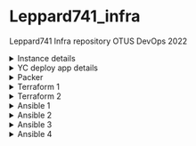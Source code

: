 # Leppard741_infra
Leppard741 Infra repository OTUS DevOps 2022

<details><summary>Instance details</summary> 
bastion_IP = 51.250.88.101
someinternalhost_IP = 10.128.0.4
</details>

<details><summary>YC deploy app details</summary> 
testapp_IP = 51.250.87.119
testapp_port = 9292
</details>

<details><summary>Packer</summary>

   ### 1) Параметризируйте созданный вами шаблон.

1.1) Необходимо создать файл **variables.json** и задать значения переменным в качестве примера показан и закоммичен **variables.json.examples**:

    { 
    "folder_id": "iddqd",
    "source_image_family": "iddt",
    "key_file": "./idkfa.json",
    "ssh_user": "doomslayer"
    }

1.2) После этого вносим изменения в **ubuntu16.json**

    {
        "variables": {
            "service_account_key_file": "",
            "folder_id": "",
            "source_image_family": "",
            "ssh_username": ""
        },
        "builders": [
            {
                "type": "yandex",
                "service_account_key_file": "{{user `service_account_key_file`}}",
                "folder_id": "{{user `folder_id`}}",
                "source_image_family": "{{user `source_image_family`}}",
                "image_name": "reddit-base-{{timestamp}}",
                "image_family": "reddit-base",
                "ssh_username": "{{user `ssh_username`}}",
                "use_ipv4_nat": "true",
                "platform_id": "standard-v1"
            }
        ],
        "provisioners": [
            {
                "type": "shell",
                "script": "/scripts/install_ruby.sh",
                "execute_command": "sudo {{.Path}}"
            },
            {
                "type": "shell",
                "script": "/scripts/install_mongodb.sh",
                "execute_command": "sudo {{.Path}}"
            }
        ]
    }


1.3) Далее для сборки образа запускаем packer build -var-file=variables.json ubuntu16.json после чего будет создан образ и присвоен id.

### 2) Построение bake-образа

2.1) Была добавлена переменная в **variables** в части **image_family** и описаны провиженеры с добавлением юнита и установкой reddit с его зависимостями

    {
        "variables": {
            "service_account_key_file": "",
            "folder_id": "",
            "source_image_family": "",
            "ssh_username": "",
            "image_family": ""
        },
        "builders": [
            {
                "type": "yandex",
                "service_account_key_file": "{{user `service_account_key_file`}}",
                "folder_id": "{{user `folder_id`}}",
                "source_image_family": "{{user `source_image_family`}}",
                "image_name": "reddit-full-{{timestamp}}",
                "image_family": "{{user `image_family`}}",
                "ssh_username": "{{user `ssh_username`}}",
                "use_ipv4_nat": "true",
                "platform_id": "standard-v1"
            }
        ],
        "provisioners": [
     {
                "type": "file",
                "source": "/home/Leppard741_infra/packer/Files/reddit.service",
                "destination": "/tmp/reddit.service"
            },
            {
                "type": "shell",
                "script": "/home/Leppard741_infra/packer/Files/startup_script.sh",
                "execute_command": "sudo {{.Path}}"
            }
        ]
    }

2.2) Содержимое юнита systemd


    [Unit]
    Description="Reddit"
    After=network.target
    
    [Service]
    Type=simple
    WorkingDirectory=/app/reddit
    ExecStart=/usr/local/bin/puma
    
    [Install]
    WantedBy=multi-user.target

2.3) После выполенения процедуры сборки образа - получаем образ с предустановленым и готовым к работе reddit

### 3) Автоматизация создания ВМ

3.1) После сборки образа с предустановленным и готовым к работе reddit получает id этого образа и собираем скрипт для сборки инстанса через YC `yc-reddit-bake.sh`:

    #!/bin/sh
    yc compute instance create  
    --name reddit-app-bake  
    --hostname reddit-app-bake  
    --memory=4  
    --create-boot-disk image-id=fd8qpdnpksdublj72a9g,size=10GB  
    --network-interface subnet-name=net-1-ru-central1-b,nat-ip-version=ipv4  
    --metadata serial-port-enable=1  
    --ssh-key ~/.ssh/appuser.pub  
    --zone ru-central1-b

На выходе получаем инстанс с работающим приложением reddit
</details>

<details><summary>Terraform 1</summary>

### 1) Самостоятельные задания
#### 1.1) Определите input переменную для приватного ключа, использующегося в определении подключения для провижинеров (connection)
Переменная была добавлена в terraform.tfvars и добавлено описание в variables.tf, секция **connection** для провижинеров теперь выглядит так:

      connection {
        type        = "ssh"
        host        = self.network_interface.0.nat_ip_address
        user        = "ubuntu"
        agent       = false
        private_key = file(var.private_key_path)
      }
#### 1.2) Определите input переменную для задания зоны в ресурсе  "yandex_compute_instance" "app". У нее  должно  быть значение  по умолчанию
Переменная была добавлена в terraform.tfvars и добавлено описание в variables.tf, секция **resourse** теперь выглядит так:

    resource "yandex_compute_instance" "app" {
      name  = "reddit-app-${count.index}"
      count = var.app_servers_count
      zone = var.zone
#### 1.3) Так как в репозиторий не попадет ваш terraform.tfvars, тонужно сделать рядом файл  terraform.tfvars.example, в котором будут указаны переменные для образца
Содержимое **terraform.tfvars.example** :

    cloud_id                 = "ClOuDiD123456789"
    folder_id                = "FoLdErId123456789"
    zone                     = "ru-central1-a"
    image_id                 = "ImAgEiD123456789"
    public_key_path          = "~/.ssh/ubuntu.pub"
    subnet_id                = "SuBnEtId123456789"
    service_account_key_file = "/home/terraform.json"
    private_key_path         = "~/.ssh/ubuntu"
### Задание с ** №1
Создайте файл  lb.tf  и опишите в нем в коде terraform создание  HTTP балансировщика, направляющего трафик на наше  развернутое приложение на инстансе  reddit-app. Проверьте доступность приложения по адресу балансировщика. Добавьте в output переменные адрес балансировщика
Содержимое **lb.tf**:

    resource "yandex_lb_network_load_balancer" "lb" {
      name ="my-loadbalancer"
    
      listener {
        name        = "my-listener"
        port        = 80
        target_port = 9292
        protocol    = "tcp"
        external_address_spec {
          ip_version = "ipv4"
        }
      }
    
      attached_target_group {
        target_group_id = yandex_lb_target_group.lb_tg.id
        healthcheck {
          name = "http"
          http_options {
            port = 9292
          }
        }
      }
    }
    
    resource "yandex_lb_target_group" "lb_tg" {
      name = "reddit-app-targetgroup"
    
      target {
        address   = yandex_compute_instance.app.network_interface.0.ip_address
        subnet_id = var.subnet_id
      }
Выходные переменные в **output.tf**:

    output "external_ip_address_app" {
      value = yandex_compute_instance.app.network_interface.0.nat_ip_address
    }
    output "external_ip_address_lb" {
      value = yandex_lb_network_load_balancer.lb.listener.*.external_address_spec[0].*.address
    }

### Задание с ** №2
Добавьте в код еще один terraform ресурс для нового инстанса приложения, например  reddit-app2, добавьте его в балансировщик и проверьте, что при остановке на одном из инстансов приложения (например  systemctl stop puma),  приложение продолжает быть доступным по адресу балансировщика; Добавьте в output переменные адрес второго инстанса; Какие проблемы вы видите в такой конфигурации приложения?
Сперва добавляем дополнительный ресурс в **main.tf**:

    terrraform {
      required_providers {
        yandex = {
          source = "yandex-cloud/yandex"
        }
      }
      required_version = ">= 0.13"
    }
    
    // Configure the Yandex.Cloud provider
    
    provider "yandex" {
      service_account_key_file = var.service_account_key_file
      cloud_id                 = var.cloud_id
      folder_id                = var.folder_id
      zone                     = var.zone
    }
    
    // Create a new instance
    
    resource "yandex_compute_instance" "app" {
      name = "reddit-app"
    
      resources {
        cores  = 2
        memory = 2
      }
    
      boot_disk {
        initialize_params {
          image_id = var.image_id
        }
      }
    
      network_interface {
        subnet_id = var.subnet_id
        nat       = true
      }
    
      metadata = {
        ssh-keys = "ubuntu:${file(var.public_key_path)}"
      }
    
      connection {
        type        = "ssh"
        host        = yandex_compute_instance.app.network_interface.0.nat_ip_address
        user        = "ubuntu"
        agent       = false
        private_key = file(var.private_key_path)
      }
    
      provisioner "file" {
        source      = "/home/Leppard741_infra/terraform/files/puma.service"
        destination = "/tmp/puma.service"
      }
      provisioner "remote-exec" {
        script = "/home/Leppard741_infra/terraform/files/deploy.sh"
      }
    }
    
    resource "yandex_compute_instance" "app2" {
      name = "reddit-app2"
    
      resources { 
        cores  = 2
        memory = 2
      }
    
      boot_disk {
        initialize_params {
          image_id = var.image_id
        }
      }
    
      network_interface {
        subnet_id = var.subnet_id
        nat       = true
      }
    
      metadata = {
        ssh-keys = "ubuntu:${file(var.public_key_path)}"
      }
    
      connection {
        type        = "ssh"
        host        = yandex_compute_instance.app2.network_interface.0.nat_ip_address
        user        = "ubuntu"
        agent       = false
        private_key = file(var.private_key_path)
      }
    
      provisioner "file" {
        source      = "/home/Leppard741_infra/terraform/files/puma.service"
        destination = "/tmp/puma.service"
      }
      provisioner "remote-exec" {
        script = "/home/Leppard741_infra/terraform/files/deploy.sh"
      }
    }
Добавляем дополнительный таргет в **lb.tf**:

    resource "yandex_lb_network_load_balancer" "lb" {
      name ="my-loadbalancer"
    
      listener {
        name        = "my-listener"
        port        = 80
        target_port = 9292
        protocol    = "tcp"
        external_address_spec {
          ip_version = "ipv4"
        }
      }
    
      attached_target_group {
        target_group_id = yandex_lb_target_group.lb_tg.id
        healthcheck {
          name = "http"
          http_options {
            port = 9292
          }
        }
      }
    }
    
    resource "yandex_lb_target_group" "lb_tg" {
      name = "reddit-app-targetgroup"
    
      target {
        address   = yandex_compute_instance.app.network_interface.0.ip_address
        subnet_id = var.subnet_id
      }
      target {
        address   = yandex_compute_instance.app2.network_interface.0.ip_address
        subnet_id = var.subnet_id
      }
    }
Ну и выходные переменные **output.tf**:

    output "external_ip_address_app" {
      value = yandex_compute_instance.app.network_interface.0.nat_ip_address
    }
    output "external_ip_address_app2" {
      value = yandex_compute_instance.app2.network_interface.0.nat_ip_address
    }
    output "external_ip_address_lb" {
      value = yandex_lb_network_load_balancer.lb.listener.*.external_address_spec[0].*.address
    }
 Минусы такого подхода в избыточности кода, большее количество времени на инициализацию, разные базы данных.
 ### Задание с ** №3
Удалите описание  reddit-app2  и попробуйте подход с заданием количества инстансов через параметр ресурса  count. Переменная count должна задаваться в параметрах и по умолчанию равна 1.

Первым делом убираем упоминания о создании второго инстанса в **main.tf lb.tf output.tf**. После добавляем переменную в **terraform.tfvars** и описание в **variables.tf** с указанием default:

**terraform.tfvars**
 

       app_servers_count = 2

  **variables.tf**

      variable "app_servers_count" {
      description = "app_servers_count"
      default     = 1
    }
Далее вносим изменения в main.tf (параметры name и count - нумерация в названии и количство создаваемых инстансов)

    terraform {
      required_providers {
        yandex = {
          source = "yandex-cloud/yandex"
        }
      }
      required_version = ">= 0.13"
    }
    
    // Configure the Yandex.Cloud provider
    
    provider "yandex" {
      service_account_key_file = var.service_account_key_file
      cloud_id                 = var.cloud_id
      folder_id                = var.folder_id
      zone                     = var.zone
    }
    
    // Create a new instance
    
    resource "yandex_compute_instance" "app" {
      name  = "reddit-app-${count.index}"
      count = var.app_servers_count
      zone = var.zone
    
      resources {
        cores  = 2
        memory = 2
      }
    
      boot_disk {
        initialize_params {
          image_id = var.image_id
        }
      }
    
      network_interface {
        subnet_id = var.subnet_id
        nat       = true
      }
    
      metadata = {
        ssh-keys = "ubuntu:${file(var.public_key_path)}"
      }
    
      connection {
        type        = "ssh"
        host        = self.network_interface.0.nat_ip_address
        user        = "ubuntu"
        agent       = false
        private_key = file(var.private_key_path)
      }
    
      provisioner "file" {
        source      = "/home/Leppard741_infra/terraform/files/puma.service"
        destination = "/tmp/puma.service"
      }
      provisioner "remote-exec" {
        script = "/home/Leppard741_infra/terraform/files/deploy.sh"
      } 
    }
      
Добавляем динамическую группу в **lb.tf**:
resource "yandex_lb_network_load_balancer" "lb" {
  name ="my-loadbalancer"

      listener {
        name        = "my-listener"
        port        = 80
        target_port = 9292
        protocol    = "tcp"
        external_address_spec {
          ip_version = "ipv4"
        }
      }
    
      attached_target_group {
        target_group_id = yandex_lb_target_group.lb_tg.id
        healthcheck {
          name = "http"
          http_options {
            port = 9292
          }
        }
      }
    }
    
    resource "yandex_lb_target_group" "lb_tg" {
      name = "reddit-app-targetgroup"
      dynamic "target" {
        for_each = yandex_compute_instance.app.*.network_interface.0.ip_address
        content {
          address   = target.value
          subnet_id = var.subnet_id
        }
      }
    }
Выходные переменные **outputs.tf**:

    output "external_ip_address_app" {
      value = [for ip in yandex_compute_instance.app.*.network_interface.0.nat_ip_address : ip]
    }
    output "external_ip_address_lb" {
      value = yandex_lb_network_load_balancer.lb.listener.*.external_address_spec[0].*.address
    }
В итоге получаем более комплексный подход в создании одинаковых инстансов в связке load balancer.

</details>

<details><summary>Terraform 2</summary>

**Дополнительное задание №1** 
Настройка хранения стейт файла в удаленном бекенде (remote  
backends) для окружений  stage  и  prod


Создаём бакет для хранения состояния `terraform` **(.tfstate)**, перед созданием бакета был создан создан сервисный аккаунт, присвоена роль и сгенерирован ключ. После выполнения команды `yc iam access-key list --service-account-name ****` необходимо сохранить access и secret key после чего задать их в качетсве отдельных переменных.
Создание бакета выведено отдельным модулем

    resource "yandex_storage_bucket" "backend-s3" {
      access_key = var.access_key
      secret_key = var.secret_key
      bucket = "backend-s3"
    }

Для обоих сред `stage` и `prod` создаём файл с описанием бэкенда (backend.tf):

    terraform {
      backend "s3" {
        endpoint   = "storage.yandexcloud.net"
        bucket     = "backend-s3"
        region     = "ru-central1"
        key        = "stage.tfstate"
        access_key = "место для ключа"
        secret_key = "место для секрета"
    
        skip_region_validation      = true
        skip_credentials_validation = true
      }
    }

Удаляем файлы состояния `.tfstate`после чего проводим инициализацию `terraform init` и применение изменений `terraform apply`. После создания инстансов видно, что файл `.tfstate` не появился так как теперь он храниться хранится в бакете `(Object Storage)`. При одновременном выполнении заданий из разных папок появлялась ошибка создания ресурса с одинаковым именем.

----------

**Дополнительное задание №2**

Добавить необходимые provisioner в модули для деплоя и работы приложения. Файлы, используемые в provisioner, должны находится в директории модуля

В папке модуля `app` создадим директорию `files`, переносим в неее ранее созданные `puma.service` `deploy.sh`. 
В `main.tf` модуля возвращаем секции `connection` и `provisioner` .

    ...
      connection {
        type        = "ssh"
        host        = yandex_compute_instance.app.network_interface.0.nat_ip_address
        user        = "ubuntu"
        agent       = false
        private_key = file(var.private_key_path)
      }
    
       provisioner "file" {
        content     = templatefile("/home/Leppard741_infra/terraform/modules/app/files/puma.ser>
        destination = "/tmp/puma.service"
      }
      provisioner "remote-exec" {
        script = "/home/Leppard741_infra/terraform/modules/app/files/deploy.sh"
      }
    ...

В файл `variables.tf` добавим переменную указывающую на закрытый  ключ и внесем изменения в `main.tf` окружения `stage`:

    ...
    module "app" {
      source            = "../modules/app"
      public_key_path   = var.public_key_path
      private_key_path   = var.private_key_path
      app_disk_image_id = var.app_disk_image_id
      subnet_id         = var.subnet_id
      zone              = var.zone
      environment       = var.environment
    }
    ...

Применяем конфигурацию `terraform apply`, переходим в браузер по адресу app инстанса, порт 9292 доступен однако нет связи с mongodb так как она теперь на отдельном инстансе.
Для того что бы это исправить создаем .tftpl файл со следущим содержимым вместо ранее используемого юнит файла  модуля `app`

    [Unit]
    Description=Puma HTTP Server
    After=network.target
    
    [Service]
    Type=simple
    User=ubuntu
    WorkingDirectory=/home/ubuntu/reddit
    ExecStart=/bin/bash -lc 'puma'
    Restart=always
    Environment=DATABASE_URL=${MONGODB_DATABASE_URL}
    
    [Install]
    WantedBy=multi-user.target

Добавляем переменную в `variables.tf` модуля `app`:

    variable "database_ip" {
      description = "IP address of Mongodb server"
    }

Изменим секцию provisioner в `main.tf` модуля `app`:

       provisioner "file" {
        content     = templatefile("/home/Leppard741_infra/terraform/modules/app/files/puma.ser>
        destination = "/tmp/puma.service"
      }

Добавим `database_ip` в  `main.tf` окружения `stage`:

    module "app" {
      source            = "../modules/app"
      public_key_path   = var.public_key_path
      private_key_path  = var.private_key_path
      app_disk_image_id = var.app_disk_image_id
      subnet_id         = var.subnet_id
      zone              = var.zone
      environment       = var.environment
      database_ip       = module.db.external_ip_address_db
    }

Далее для того что бы mongodb прослушивала все доступные интерфейсы нужно изменить значение "bind_ip = 127.0.0.1" на "bind_ip = 0.0.0.0". для этого сделаем скрипт и привяжем его к провиженеру + добавление переменной закрытого ключа в секции `connection` .
Тело скрипта:

    #!/bin/sh
    sudo sed -i s/127.0.0.1/0.0.0.0/ /etc/mongodb.conf
    sudo systemctl restart mongodb

Провиженер `main.tf` модуля `db`:

       provisioner "remote-exec" {
        script = "/home/Leppard741_infra/terraform/modules/db/files/config_mongodb.sh"
      }
После чего выполняем terraform apply и получаем нужный результат = рабочее приложение с выведенной отдельно mongodb.

</details>

<details><summary>Ansible 1</summary>

**Задание 1** 
Теперь выполните  `ansible  app  -m  command  -a  'rm  -rf  ~/reddit'`  
и проверьте еще раз выполнение плейбука. Что изменилось и почему?

**Решение** - Команда удалит директорию и вложенные файлы репозитория приложения. После запуска `ansible-playbook clone.yaml` репозиторий будет заново клонирован что отразиться в статусе выполнения плейбука.

----------

**Задание 2**
 Для описания инвентори Ansible использует форматы файлов INI и YAML. Также поддерживается формат JSON. При этом, Ansible поддерживает две различных схемы JSON-inventory: одна является прямым отображением YAML-формата (можно сделать через конвертер YAML <-> JSON), а другая используется для динамического inventory. С небольшими ухищрениями можно заставить Ansible использовать вторую схему и для статических JSON-файлов. Попробуем это сделать...

1.  Ознакомьтесь с [Динамическое инвентори в Ansible](https://nklya.medium.com/%D0%B4%D0%B8%D0%BD%D0%B0%D0%BC%D0%B8%D1%87%D0%B5%D1%81%D0%BA%D0%BE%D0%B5-%D0%B8%D0%BD%D0%B2%D0%B5%D0%BD%D1%82%D0%BE%D1%80%D0%B8-%D0%B2-ansible-9ee880d540d6).
2.  Создайте файл inventory.json в формате, описанном в п.1 для нашей ya.cloud-инфраструктуры и скрипт для работы с ним.
3.  Добейтесь успешного выполнения команды ansible all -m ping и опишите шаги в README.
4.  Добавьте параметры в файл ansible.cfg для работы с инвентори в формате JSON.
5.  Если вы разобрались с отличиями схем JSON для динамического и статического инвентори, также добавьте описание в README

**Решение** - Динамическое инвентори - это скрипт, который получает информацию о хостах из какого-то источника и отдаёт её в формате JSON.

Содержимое **inventory.json** :

    {
        "all": {
            "children": {
                "app": {
                    "hosts": {
                        "appserver": {
                            "ansible_host": "62.84.114.91"
                        }
                    }
                },
                "db": {
                    "hosts": {
                        "dbserver": {
                            "ansible_host": "62.84.117.243"
                        }
                    }
                }
            }
        }
    }




Для работы динамического инвентори нужно вернуть список хостов и блок `_meta`, в котором указаны переменные хостов. 
В качестве примера создадим файл источник для скрипта динамического инвентори **inventory-src.json**:

    {
        "app": {
            "hosts": ["appserver"]
        },
        "db": {
            "hosts": ["dbserver"]
        },
        "_meta": {
            "hostvars": {
                "appserver": {
                    "ansible_host": "62.84.114.91"
                },
                "dbserver": {
                    "ansible_host": "62.84.117.243"
                }
            }
        }
    }

Далее создаем скрипт , который будет передавать ansible сформированный файл. 
Содержимое скрипта `dynamic-inventory.sh`:

    #!/bin/sh
    
    cat inventory-source.json

Проверяем работу "динамического" инвентори:

    # ansible -i ./dynamic-inventory.sh all -m ping
    dbserver | SUCCESS => {
        "ansible_facts": {
            "discovered_interpreter_python": "/usr/bin/python3"
        },
        "changed": false,
        "ping": "pong"
    }
    appserver | SUCCESS => {
        "ansible_facts": {
            "discovered_interpreter_python": "/usr/bin/python3"
        },
        "changed": false,
        "ping": "pong"
    }

Меняем конфигурацию `ansible.cfg`

    [defaults]
    inventory = ./dynamic-inventory.sh
    remote_user = ubuntu
    private_key_file = ~/.ssh/ubuntu
    host_key_checking = False
    retry_files_enabled = False

Проверяем работу

    # ansible all -m ping
    appserver | SUCCESS => {
        "ansible_facts": {
            "discovered_interpreter_python": "/usr/bin/python3"
        },
        "changed": false,
        "ping": "pong"
    }
    dbserver | SUCCESS => {
        "ansible_facts": {
            "discovered_interpreter_python": "/usr/bin/python3"
        },
        "changed": false,
        "ping": "pong"
    }
На выходе получаем скрипт для с динамическим инвентори.

</details>

<details><summary>Ansible 2</summary>


**Задание со ⭐** Ansible на текущий момент (07.2020) из коробки не умеет динамическую инвентаризацию в Yandex.Cloud. Нам нужно писать свои костыли, как в предыдущем ДЗ. Но если порыскать по репозиторию, то можно натолкнуться на вот [PR](https://github.com/ansible/ansible/pull/61722). Попробуйте использовать это решение для инвентаризации.

**Решение**  Клонируем себе ветку репозитория, плагин находится по следующему адресу: `community.general/plugins/inventory/yc_compute.py`, переносим его в директорию хранения плагинов ansible - 

    ~/.ansible/plugins/inventory
    
Для включения плагина, нужно добавить его в `ansible.cfg` и установить Yandex.SDK `pip3 install yandexcloud` :

Из описания к плагину видно что управление происходит через yml файл, создаем его:
`yc.yml`:

    plugin: yc_compute
    
    folders:
      - id***************
    
    auth_kind: serviceaccountfile
    
    service_account_file: "Путь до ключа"
    
    hostnames:
      - fqdn
    
    compose:
      ansible_host: network_interfaces[0].primary_v4_address.one_to_one_nat.address
    
    keyed_groups:
      - key: labels['group']
        prefix: ''
        separator: ''
        [defaults]
        inventory = ./yc.yml
        remote_user = ubuntu
        private_key_file = ~/.ssh/ubuntu
        host_key_checking = False
        retry_files_enabled = False
        
        [inventory]
        enable_plugins = yc_compute
Добавлем все изменения в `ansible.cfg`

    [defaults]
    inventory = ./yc.yml
    remote_user = ubuntu
    private_key_file = ~/.ssh/ubuntu
    host_key_checking = False
    retry_files_enabled = False
    
    [inventory]
    enable_plugins = yc_compute
Выдача от комманды `ansible-inventory --list` должна показать активные хосты YC

----------

**Самостоятельное задание**

1.  Заменить скрипты, используемые `packer` на плэйбуки `ansible`.
2.  Заменить скрипты в секциях `provisioners` файлов конфигурации `packer` на `ansible`.

**Решение** Содержимое плэйбука `packer_app.yml` :

    - name: Install base for application deploy
      hosts: all
      become: true
      tasks:
        - name: Install packages for app base
          apt:
            name: ['apt-transport-https', 'ca-certificates', 'ruby-full', 'ruby-bundler', 'build-essential', 'git']
            state: present
            update_cache: yes
          retries: 5
          delay: 20
    
        - name: Remove useless packages from the cache
          apt:
            autoclean: yes
    
        - name: Remove dependencies that are no longer required
          apt:
            autoremove: yes

Содержимое плэйбука`packer_db.yml`:

    - name: Install base for database server
      hosts: all
      become: true
      tasks:
        - name: Install mongodb
          apt:
            name: mongodb
            state: present
            update_cache: yes
          retries: 5
          delay: 20
    
        - name: Remove useless packages from the cache
          apt:
            autoclean: yes
    
        - name: Remove dependencies that are no longer required
          apt:
            autoremove: yes
    
        - name: Enable mongodb service
          systemd:
            name: mongodb
            enabled: yes

Заменим `provisioners` с `shell` на `ansible`. 

Содержимое `packer/app.json`:

    {
        "variables": {
            "mv_service_account_key_file": "",
            "mv_folder_id": "",
            "mv_source_image_family": ""
        },
        "builders": [
            {
                "type": "yandex",
                "service_account_key_file": "{{user `mv_service_account_key_file`}}",
                "folder_id": "{{user `mv_folder_id`}}",
                "source_image_family": "{{user `mv_source_image_family`}}",
                "image_name": "reddit-app-{{timestamp}}",
                "image_family": "reddit-app",
                "ssh_username": "ubuntu",
                "platform_id": "standard-v1",
                "use_ipv4_nat": "true"
            }
        ],
        "provisioners": [
            {
                "type": "ansible",
                "use_proxy": false,
                "playbook_file": "ansible/packer_app.yml"
            }
        ]
    }

Содержимое `packer/db.json`:

    {
        "variables": {
            "mv_service_account_key_file": "",
            "mv_folder_id": "",
            "mv_source_image_family": ""
        },
        "builders": [
            {
                "type": "yandex",
                "service_account_key_file": "{{user `mv_service_account_key_file`}}",
                "folder_id": "{{user `mv_folder_id`}}",
                "source_image_family": "{{user `mv_source_image_family`}}",
                "image_name": "reddit-db-{{timestamp}}",
                "image_family": "reddit-db",
                "ssh_username": "ubuntu",
                "platform_id": "standard-v1",
                "use_ipv4_nat": "true"
            }
        ],
        "provisioners": [
            {
                "type": "ansible",
                "use_proxy": false,
                "playbook_file": "ansible/packer_db.yml"
            }
        ]
    }

Командой `packer build -var-file=./packer/variables.json ./packer/app.json` и `packer build -var-file=./packer/variables.json ./packer/db.json` собираем образы и помощью полученных id образов собираем инстансы через terraform.

Проверяем работу инвентори на наличие инстансов `ansible-inventory --list`и выполняем   `ansible-playbook site.yml`после отработки сервис reddit будет доступен.

</details>


<details><summary>Ansible 3</summary>

**Самостоятельное задание**

1) Добавьте в конфигурацию Terraform открытие 80 порта для инстанса приложения
2) Добавьте вызов роли jdauphant.nginx в плейбук app.yml
3) Примените плейбук site.yml для окружения stage и проверьте, что приложение теперь доступно на 80 порту

Решение - Устанавливаем роль согласно указаниям в методичке:

    ansible-galaxy install -r environments/stage/requirements.yml

Согласно документации минимально необходимые переменные:

    nginx_sites:
      default:
        - listen 80
        - server_name "reddit"
        - location / { proxy_pass http://127.0.0.1:9292; }

Добавляем эти переменные в файлы `app` каждого окружения, пример stage:

    db_host: 51.250.73.238
    nginx_sites:
      default:
        - listen 80
        - server_name "reddit"
        - location / { proxy_pass http://127.0.0.1:9292; }

Добавим роль в наш  `app.yml`и при необходимости добавляем директорию для хранения ролей в `ansible.cfg`

    - name: Configure App
      hosts: app
      become: true
    
      roles:
        - app
        - jdauphant.nginx

Выполняем команду, после успешного выполнения приложение будет доступно по порту 80

    ansible-playbook playbooks/site.yml
----------

**Задание со**  ⭐: Работа с динамическим  инвентори


Решение - Необходимо перенести в каталоги окружений `prod` и `stage` файл из предыдущего задания с динамическим инвентори `yc.yml`.
Добавляем файл с ключом ключ от сервисный ключ в корень папки `ansible.cfg`, указываем использование плагина в `ansible.cfg`.

    [defaults]
    inventory = ./environments/stage/yc.yml
    remote_user = ubuntu
    private_key_file = ~/.ssh/ubuntu
    host_key_checking = False
    retry_files_enabled = False
    roles_path = ./roles
    vault_password_file = vault.key
    
    [diff]
    always = True
    context = 5
    
    [inventory]
    enable_plugins = yc_compute

Данный способ предполагает работу плейбуков с динамическим инвентори.

</details>


<details><summary>Ansible 4 </summary>

**Задание со**  ⭐: 1) Работа с Vagrant - проксирование приложения с помощью nginx

Добавляем  переменную `nginx_sites` в `Vagrantfile`:

      "nginx_sites" => '{"default":["listen 80", "server_name reddit", "location / { proxy_pass http://127.0.0.1:9292; }"]}'

Применяем настройки, сервер приложения отвечает по порту 80.

**Задание со**  ⭐: 2) Работа с Molecule - тест к роли db для проверки того, что БД слушает нужный порт 27017

Добавим проверку того, что сервис БД прослушивает порт 27017 в скрипт test_default.py:

    # check if MongoDB listen port 27017
    def test_mongo_listen_port(host):
    mongo_socket = host.socket("tcp://0.0.0.0:27017")
    assert mongo_socket.is_listening
    
**Задание со**  ⭐: 3) Использовать роли db и app в плейбуках packer_db.yml и packer_app.yml

Приводим файл `packer_app.yml` к следующему виду:

    - name: Install base for application deploy
      hosts: all
      become: true
    
      roles:
        - app

Выполняем установку `ruby`, воспользуемся тегами и при помощи переменных окружения ansible укажем на директорию с плейбуком что бы не было ошибок, после этого получим файл `app.json` такого вида:

    {
        "variables": {
            "mv_service_account_key_file": "",
            "mv_folder_id": "",
            "mv_source_image_family": ""
        },
        "builders": [
            {
                "type": "yandex",
                "service_account_key_file": "{{user `mv_service_account_key_file`}}",
                "folder_id": "{{user `mv_folder_id`}}",
                "source_image_family": "{{user `mv_source_image_family`}}",
                "image_name": "reddit-app-{{timestamp}}",
                "image_family": "reddit-app",
                "ssh_username": "ubuntu",
                "platform_id": "standard-v1",
                "use_ipv4_nat": "true"
            }
        ],
        "provisioners": [
            {
                "type": "ansible",
                "playbook_file": "../ansible/playbooks/packer_app.yml",
                "extra_arguments": [ "--tags", "ruby"],
                "ansible_env_vars": ["ANSIBLE_ROLES_PATH=../ansible/roles"]
            }
        ]
    }

Собираем образ и аналогично изменяем  db

    packer build -var-file=variables.json  app.json


 Аналогично изменяем  `db`. Файл `cat packer_db.yml`
 
 **Задание со**  ⭐: 4) Вынести роль db в отдельный репозиторий

В качестве варианта указания источника получения роли выбрано размещение на веб-сервере в архиве. 
1 - Создаем архив роли `db`;
2 - Создаем каталог `/tmp/webserver` и переместим туда созданный архив;
3 - У `python` есть модуль для поднятия веб-сервера, запустим его:

        > cd /tmp/webserver && python3 -m http.server
        Serving HTTP on 0.0.0.0 port 8000 (http://0.0.0.0:8000/) ...
        
        > wget http://localhost:8000/db.tgz
        --2022-13-13 00:00:00--  http://localhost:8000/db.tgz
        Resolving localhost (localhost)... 127.0.0.1
        Connecting to localhost (localhost)|127.0.0.1|:8000... connected.
        HTTP request sent, awaiting response... 200 OK
        Length: 3974 (3.9K) [application/x-tar]
        Saving to: ‘db.tgz’
    
    db.tgz               100%[===================>]   3.88K  --.-KB/s    in 0s

Делаем изменения в файл `requirements.yml`:

    - src: jdauphant.nginx
      version: v2.21.1
    
    - src: http://localhost:8000/db.tgz
      name: db

После чего устанавливаем зависимости:

    > ansible-galaxy install -r environments/stage/requirements.yml
</details>
